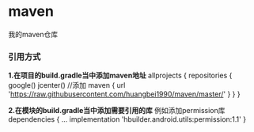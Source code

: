 # maven
我的maven仓库

### 引用方式

**1.在项目的build.gradle当中添加maven地址**
allprojects {
    repositories {
        google()
        jcenter()
        //添加
        maven { url 'https://raw.githubusercontent.com/huangbei1990/maven/master/' }
    }
}

**2.在模块的build.gradle当中添加需要引用的库**
例如添加permission库
dependencies {
    ...
    implementation 'hbuilder.android.utils:permission:1.1'
}
